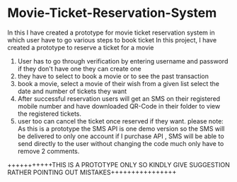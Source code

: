 # Movie-Ticket-Reservation-System
In this I have created a prototype for movie ticket reservation system in which user have to go various steps to book ticket
In this project, I have created a prototype to reserve a ticket for a movie 
1. User has to go through verification by entering username and password if they don't have one they can create one 
2. they have to select to book a movie or to see the past transaction
3. book a movie, select a movie of their wish from a given list select the date and number of tickets they want
4. After successful reservation users will get an SMS on their registered mobile number and have downloaded QR-Code in their folder to view the registered tickets.
5. user too can cancel the ticket once reserved if they want.
please note: As this is a prototype the SMS API is one demo version so the SMS will be delivered to only one account if I purchase API , SMS will be able to send directly to the user without changing the code much only have to remove 2 comments.

+++++++++++THIS IS A PROTOTYPE ONLY SO KINDLY GIVE SUGGESTION RATHER POINTING OUT MISTAKES++++++++++++++++

